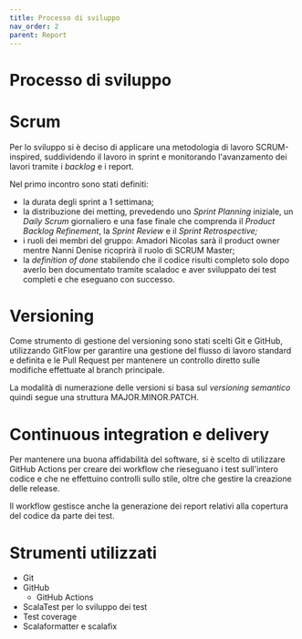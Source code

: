 ```yaml
---
title: Processo di sviluppo
nav_order: 2
parent: Report
---
```

# Processo di sviluppo

# Scrum

Per lo sviluppo si è deciso di applicare una metodologia di lavoro SCRUM-inspired, suddividendo il lavoro in sprint e monitorando l'avanzamento dei lavori tramite i *backlog* e i report.

Nel primo incontro sono stati definiti:

- la durata degli sprint a 1 settimana;
- la distribuzione dei metting, prevedendo uno *Sprint Planning* iniziale, un *Daily Scrum* giornaliero e una fase finale che comprenda il *Product Backlog Refinement*, la *Sprint Review* e il *Sprint Retrospective;*
- i ruoli dei membri del gruppo: Amadori Nicolas sarà il product owner mentre Nanni Denise ricoprirà il ruolo di SCRUM Master;
- la *definition of done* stabilendo che il codice risulti completo solo dopo averlo ben documentato tramite scaladoc e aver sviluppato dei test completi e che eseguano con successo.

# Versioning

Come strumento di gestione del versioning sono stati scelti Git e GitHub, utilizzando GitFlow per garantire una gestione del flusso di lavoro standard e definita e le Pull Request per mantenere un controllo diretto sulle modifiche effettuate al branch principale.

La modalità di numerazione delle versioni si basa sul *versioning semantico* quindi segue una struttura MAJOR.MINOR.PATCH.

# Continuous integration e delivery

Per mantenere una buona affidabilità del software, si è scelto di utilizzare GitHub Actions per creare dei workflow che rieseguano i test sull'intero codice e che ne effettuino controlli sullo stile, oltre che gestire la creazione delle release.

Il workflow gestisce anche la generazione dei report relativi alla copertura del codice da parte dei test.

# Strumenti utilizzati

- Git
- GitHub
    - GitHub Actions
- ScalaTest per lo sviluppo dei test
- Test coverage
- Scalaformatter e scalafix